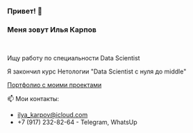 ### Привет! 👋
### Меня зовут Илья Карпов  
<br />

Ищу работу по специальности Data Scientist

Я закончил курс Нетологии "Data Scientist с нуля до middle"  

[Портфолио с моими проектами](https://github.com/Ilya-Karpov/Portfolio)

📫 Мои контакты:
- ilya_karpov@icloud.com
- +7 (917) 232-82-64 - Telegram, WhatsUp



<!--
**Ilya-Karpov/Ilya-Karpov** is a ✨ _special_ ✨ repository because its `README.md` (this file) appears on your GitHub profile.

Here are some ideas to get you started:

- 🔭 I’m currently working on ...
- 🌱 I’m currently learning ...
- 👯 I’m looking to collaborate on ...
- 🤔 I’m looking for help with ...
- 💬 Ask me about ...
- 📫 How to reach me: ...
- 😄 Pronouns: ...
- ⚡ Fun fact: ...
-->
